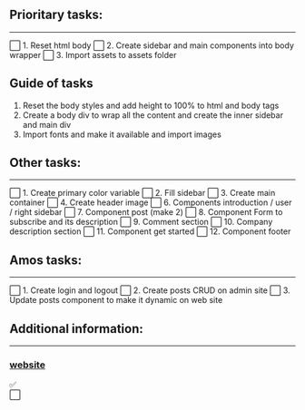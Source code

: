 ## Prioritary tasks:
   ***
⬜  1. Reset html body
⬜  2. Create sidebar and main components into body wrapper
⬜  3. Import assets to assets folder

## Guide of tasks

1. Reset the body styles and add height to 100% to html and body tags
2. Create a body div to wrap all the content and create the inner sidebar and main div 
3. Import fonts and make it available and import images

## Other tasks:
   ***
⬜  1. Create primary color variable
⬜  2. Fill sidebar
⬜  3. Create main container
⬜  4. Create header image
⬜  6. Components introduction / user / right sidebar
⬜  7. Component post (make 2)
⬜  8. Component Form to subscribe and its description
⬜  9. Comment section
⬜  10. Company description section
⬜  11. Component get started
⬜  12. Component footer


## Amos tasks:
   ***
⬜  1. Create login and logout
⬜  2. Create posts CRUD on admin site
⬜  3. Update posts component to make it dynamic on web site

## Additional information:
   ***
### [website]
   [website]: <https://webflow.com/blog/ecommerce-website-examples>
   
✅  
⬜  